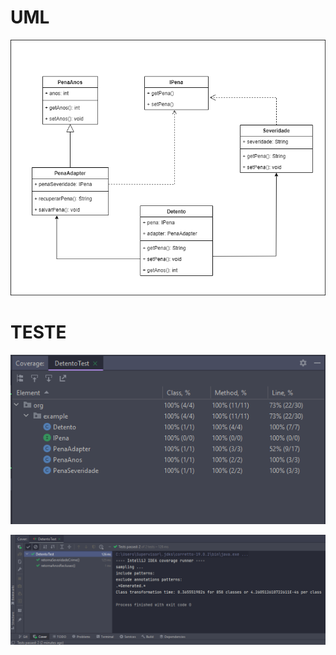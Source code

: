 <h1>UML</h1>

![adapterUML.drawio.png](adapterUML.drawio.png)

<h1>TESTE</h1>

![img.png](img.png)

![img_1.png](img_1.png)